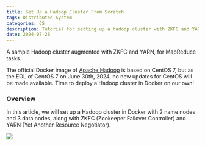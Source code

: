 ```yaml
---
title: Set Up a Hadoop Cluster From Scratch
tags: Distributed System
categories: CS
description: Tutorial for setting up a hadoop cluster with ZKFC and YARN over Docker.
date: 2024-07-26
---
```


A sample Hadoop cluster augmented with ZKFC and YARN, for MapReduce tasks.

The official Docker image of [Apache Hadoop](https://hub.docker.com/r/apache/hadoop) is based on CentOS 7, but as the EOL of CentOS 7 on June 30th, 2024, no new updates for CentOS will be made available. Time to deploy a Hadoop cluster in Docker on our own!

### Overview

In this article, we will set up a Hadoop cluster in Docker with 2 name nodes and 3 data nodes, along with ZKFC (Zookeeper Failover Controller) and YARN (Yet Another Resource Negotiator). 

![](https://s2.loli.net/2023/01/01/8pS9IbAPfWXDOgt.png)
